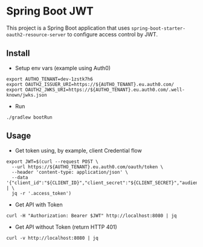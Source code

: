 # Spring Boot JWT

This project is a Spring Boot application that uses ``spring-boot-starter-oauth2-resource-server`` to configure access control by JWT.

## Install

- Setup env vars (example using Auth0)

````
export AUTHO_TENANT=dev-1zstk7h6
export OAUTH2_ISSUER_URI=https://${AUTHO_TENANT}.eu.auth0.com/
export OAUTH2_JWKS_URI=https://${AUTHO_TENANT}.eu.auth0.com/.well-known/jwks.json
````

- Run

````
./gradlew bootRun
````

## Usage

- Get token using, by example, client Credential flow

````
export JWT=$(curl --request POST \
  --url https://${AUTHO_TENANT}.eu.auth0.com/oauth/token \
  --header 'content-type: application/json' \
  --data '{"client_id":"${CLIENT_ID}","client_secret":"${CLIENT_SECRET}","audience":"${AUDIENCE}","grant_type":"client_credentials"}' | \
  jq -r '.access_token')
````

- Get API with Token

````
curl -H "Authorization: Bearer $JWT" http://localhost:8080 | jq
````

- Get API without Token (return HTTP 401)

````
curl -v http://localhost:8080 | jq
````
